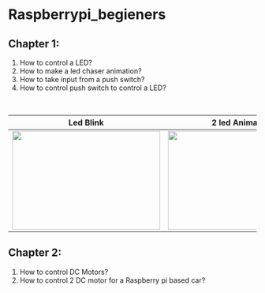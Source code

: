 # Raspberrypi_begieners

## Chapter 1:
1. How to control a LED?
2. How to make a led chaser animation?
3. How to take input from a push switch?
4. How to control push switch to control a LED?
</br>

|Led Blink|2 led Animation|Switch control led|
|:----:|:----:|:----:|
|<img src="outputs/led_blink.gif" width="300" height="200" />|<img src="outputs/2led_animation.gif" width="300" height="200" />|<img src="outputs/push_to_led.gif" width="300" height="200" /> </br>|

## Chapter 2:
1. How to control DC Motors?
2. How to control 2 DC motor for a Raspberry pi based car?
